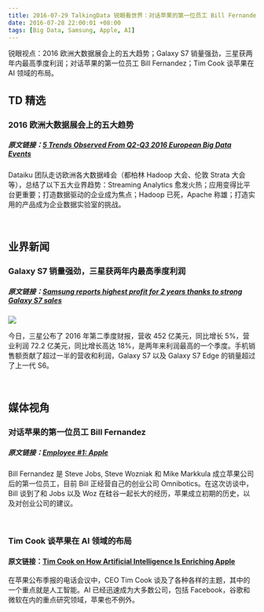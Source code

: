 ```yaml
---
title: 2016-07-29 TalkingData 锐眼看世界：对话苹果的第一位员工 Bill Fernandez
date: 2016-07-28 22:00:01 +08:00
tags: [Big Data, Samsung, Apple, AI]
---
```


锐眼视点：2016 欧洲大数据展会上的五大趋势；Galaxy S7 销量强劲，三星获两年内最高季度利润；对话苹果的第一位员工 Bill Fernandez；Tim Cook 谈苹果在 AI 领域的布局。

## TD 精选

### 2016 欧洲大数据展会上的五大趋势

##### 原文链接：[5 Trends Observed From Q2-Q3 2016 European Big Data Events](http://www.dataiku.com/blog/2016/07/19/trends-observed-from-q2-q3-2016-european-big-data-events.html)

Dataiku 团队走访欧洲各大数据峰会（都柏林 Hadoop 大会、伦敦 Strata 大会等），总结了以下五大业界趋势：Streaming Analytics 愈发火热；应用变得比平台更重要；打造数据驱动的企业成为焦点；Hadoop 已死，Apache 称雄；打造实用的产品成为企业数据实验室的挑战。

<br>

## 业界新闻

### Galaxy S7 销量强劲，三星获两年内最高季度利润

##### 原文链接：[Samsung reports highest profit for 2 years thanks to strong Galaxy S7 sales](https://techcrunch.com/2016/07/27/samsung-reports-highest-profit-for-2-years-thanks-to-strong-galaxy-s7-sales/)

![](http://i4.piimg.com/567416/5b7155f07ec4d977t.jpg)

今日，三星公布了 2016 年第二季度财报，营收 452 亿美元，同比增长 5%，营业利润 72.2 亿美元，同比增长高达 18%，是两年来利润最高的一个季度。手机销售额贡献了超过一半的营收和利润，Galaxy S7 以及 Galaxy S7 Edge 的销量超过了上一代 S6。

<br>

## 媒体视角

### 对话苹果的第一位员工 Bill Fernandez

##### 原文链接：[Employee #1: Apple](http://www.themacro.com/articles/2016/07/employee-1-apple/)

Bill Fernandez 是 Steve Jobs, Steve Wozniak 和 Mike Markkula 成立苹果公司后的第一位员工，目前 Bill 正经营自己的创业公司 Omnibotics。在这次访谈中，Bill 谈到了和 Jobs 以及 Woz 在硅谷一起长大的经历，苹果成立初期的历史，以及对创业公司的建议。

<br>

### Tim Cook 谈苹果在 AI 领域的布局

#### 原文链接：[Tim Cook on How Artificial Intelligence Is Enriching Apple](http://gadgets.ndtv.com/apps/features/tim-cook-on-how-artificial-intelligence-is-enriching-apple-865872)

在苹果公布季报的电话会议中，CEO Tim Cook 谈及了各种各样的主题，其中的一个重点就是人工智能。AI 已经迅速成为大多数公司，包括 Facebook，谷歌和微软在内的重点研究领域，苹果也不例外。

<br>
